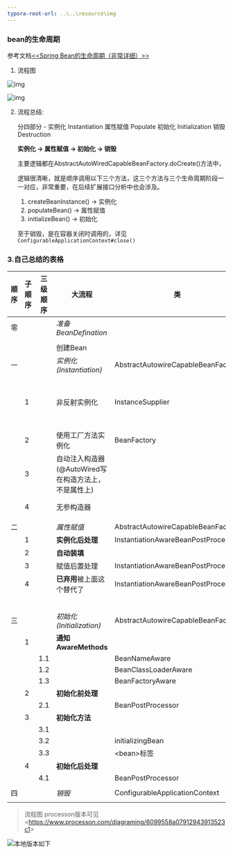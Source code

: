 ```yaml
---
typora-root-url: ..\..\resource\img
---
```




### bean的生命周期

参考文档[<<Spring Bean的生命周期（非常详细）>>](https://www.cnblogs.com/zrtqsk/p/3735273.html)



1. 流程图

![img](https://images0.cnblogs.com/i/580631/201405/181453414212066.png)

![img](https://images0.cnblogs.com/i/580631/201405/181454040628981.png)

2. 流程总结: 

   分四部分 - 实例化 Instantiation 属性赋值 Populate 初始化 Initialization 销毁 Destruction

   **实例化 -> 属性赋值 -> 初始化 -> 销毁**

   主要逻辑都在AbstractAutoWiredCapableBeanFactory.doCreate()方法中，

   逻辑很清晰，就是顺序调用以下三个方法，这三个方法与三个生命周期阶段一一对应，非常重要，在后续扩展接口分析中也会涉及。

   1.  createBeanInstance() -> 实例化
   2.  populateBean() -> 属性赋值
   3.  initializeBean() -> 初始化

   至于销毁，是在容器关闭时调用的，详见`ConfigurableApplicationContext#close()`



### 3.自己总结的表格

| 顺序 | 子顺序 | 三级顺序 | 大流程                                                   | 类                                  | 方法                                            | 备注                                                         |
| ---- | ------ | -------- | -------------------------------------------------------- | ----------------------------------- | ----------------------------------------------- | ------------------------------------------------------------ |
| 零   |        |          | *准备BeanDefination*                                     |                                     |                                                 |                                                              |
|      |        |          |                                                          |                                     |                                                 |                                                              |
|      |        |          | 创建Bean                                                 |                                     | doCreateBean()                                  |                                                              |
| 一   |        |          | *实例化 (Instantiation)*                                 | AbstractAutowireCapableBeanFactory  | createBeanInstance()                            |                                                              |
|      | 1      |          | 非反射实例化                                             | InstanceSupplier                    | obtainFromSupplier()                            | java8提供的函数式方法，在实例化的时候，不需要反射，直接调用AbstractBeandefinition中的这个构造器 |
|      | 2      |          | 使用工厂方法实例化                                       | BeanFactory                         | instantiateUsingFactoryMethod()                 |                                                              |
|      | 3      |          | 自动注入构造器<br>(@AutoWired写在构造方法上，不是属性上) |                                     | autowireConstructor()                           |                                                              |
|      | 4      |          | 无参构造器                                               |                                     | instantiateBean()  <br>[就是简单调用无参构造器] |                                                              |
|      |        |          |                                                          |                                     |                                                 |                                                              |
| 二   |        |          | *属性赋值*                                               | AbstractAutowireCapableBeanFactory  | populateBean()                                  |                                                              |
|      | 1      |          | **实例化后处理**                                         | InstantiationAwareBeanPostProcessor | postProcessAfterInstantiatio()                  |                                                              |
|      | 2      |          | **自动装填**                                             |                                     | autowireByName()\autowireByType()               |                                                              |
|      | 3      |          | 赋值后置处理                                             | InstantiationAwareBeanPostProcessor | postProcessProperties()                         |                                                              |
|      | 4      |          | **已弃用**被上面这个替代了                               | InstantiationAwareBeanPostProcessor | postProcessPropertyValues()                     |                                                              |
|      |        |          |                                                          |                                     | applyPropertyValues()                           |                                                              |
|      |        |          |                                                          |                                     |                                                 |                                                              |
| 三   |        |          | *初始化 (Initialization)*                                | AbstractAutowireCapableBeanFactory  | initializeBean()                                |                                                              |
|      | 1      |          | **通知AwareMethods**                                     |                                     | invokeAwareMethods()                            |                                                              |
|      |        | 1.1      |                                                          | BeanNameAware                       | setBeanName()                                   |                                                              |
|      |        | 1.2      |                                                          | BeanClassLoaderAware                | setBeanClassLoader()                            |                                                              |
|      |        | 1.3      |                                                          | BeanFactoryAware                    | setBeanFactory()                                |                                                              |
|      | 2      |          | **初始化前处理**                                         |                                     | applyBeanPostProcessorsBeforeInitialization()   |                                                              |
|      |        | 2.1      |                                                          | BeanPostProcessor                   | postProcessBeforeInitialization()               |                                                              |
|      | 3      |          | **初始化方法**                                           |                                     | invokeInitMethods()                             |                                                              |
|      |        | 3.1      |                                                          |                                     | @PostConstruct                                  |                                                              |
|      |        | 3.2      |                                                          | initializingBean                    | afterpropertiesSet()                            |                                                              |
|      |        | 3.3      |                                                          | \<bean>标签                         | \<init-method>方法                              |                                                              |
|      | 4      |          | **初始化后处理**                                         |                                     | applyBeanPostProcessorsAfterInitialization()    |                                                              |
|      |        | 4.1      |                                                          | BeanPostProcessor                   | postProcessorAfterInitialization()              |                                                              |
|      |        |          |                                                          |                                     |                                                 |                                                              |
| 四   |        |          | *销毁*                                                   | ConfigurableApplicationContext      | close()                                         |                                                              |
|      |        |          |                                                          |                                     |                                                 |                                                              |



> 流程图 processon版本可见 <<https://www.processon.com/diagraming/6099558a07912943913523c1>>

![本地版本如下](.\Bean的生命周期.png)

